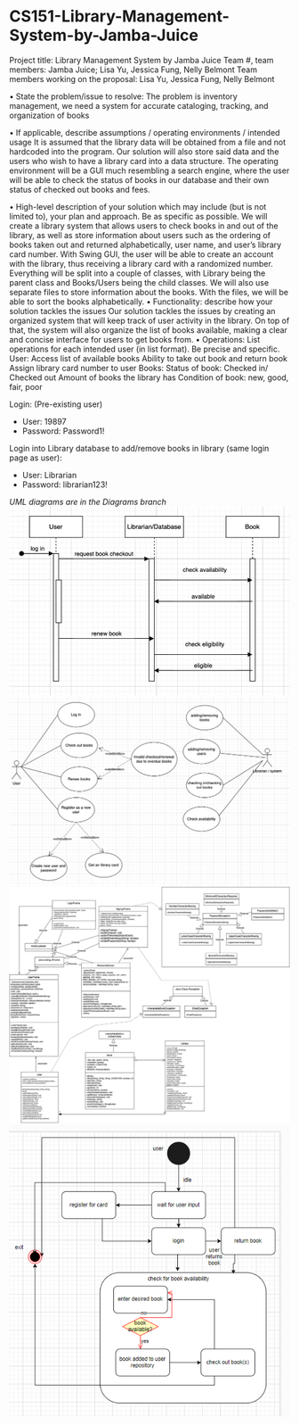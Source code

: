 # CS151-Library-Management-System-by-Jamba-Juice

Project title: Library Management System by Jamba Juice
Team #, team members: Jamba Juice; Lisa Yu, Jessica Fung, Nelly Belmont
Team members working on the proposal: Lisa Yu, Jessica Fung, Nelly Belmont


• State the problem/issue to resolve:
The problem is inventory management, we need a system for accurate cataloging, tracking, and organization of books

• If applicable, describe assumptions / operating environments / intended usage
	It is assumed that the library data will be obtained from a file and not hardcoded into the program. Our solution will also store said data and the users who wish to have a library card into a data structure. The operating environment will be a GUI much resembling a search engine, where the user will be able to check the status of books in our database and their own status of checked out books and fees.


• High-level description of your solution which may include (but is not limited to), your plan and approach.  Be as specific as possible.
We will create a library system that allows users to check books in and out of the library, as well as store information about users such as the ordering of books taken out and returned alphabetically, user name, and user’s library card number. With Swing GUI, the user will be able to create an account with the library, thus receiving a library card with a randomized number. Everything will be split into a couple of classes, with Library being the parent class and Books/Users being the child classes. We will also use separate files to store information about the books. With the files, we will be able to sort the books alphabetically.
• Functionality: describe how your solution tackles the issues
Our solution tackles the issues by creating an organized system that will keep track of user activity in the library. On top of that, the system will also organize the list of books available, making a clear and concise interface for users to get books from.
• Operations: List operations for each intended user (in list format).  Be precise and specific.
	User:
Access list of available books
Ability to take out book and return book
Assign library card number to user
	Books:
Status of book: Checked in/ Checked out
Amount of books the library has
Condition of book: new, good, fair, poor

Login:
(Pre-existing user)
- User: 19897
- Password: Password1!

Login into Library database to add/remove books in library (same login page as user):
- User: Librarian
- Password: librarian123!

*UML diagrams are in the Diagrams branch*
<a href="SequenceDiagram"><img src="Lisa - SequenceDiagram.png" alt="Description"></a>
<a href="CaseDigram"><img src="Lisa - CaseDigram.png" alt="Description"></a>
<a href="ClassDiagram"><img src="Nelly-ClassDiagram.jpg" alt="Description"></a>
<a href="StateDiagram"><img src="Jessica - State Diagram.png" alt="Description"></a>
